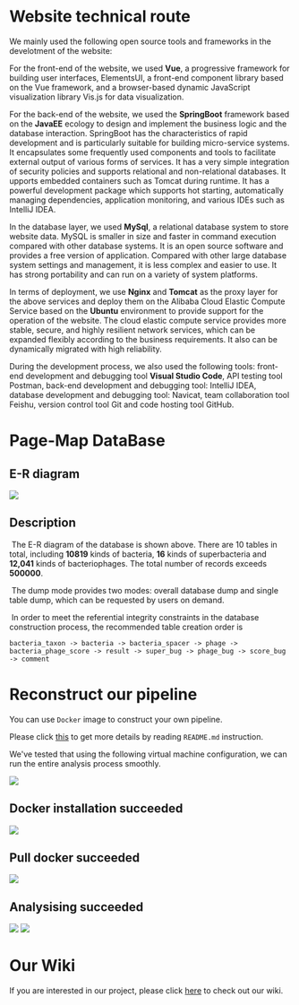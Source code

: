 # Website technical route

  We mainly used the following open source tools and frameworks in the develotment of the website:

  For the front-end of the website, we used **Vue**, a progressive framework for building user interfaces, ElementsUI, a front-end component library based on the Vue framework, and a browser-based dynamic JavaScript visualization library Vis.js for data visualization.

  For the back-end of the website, we used the **SpringBoot** framework based on the **JavaEE** ecology to design and implement the business logic and the database interaction. SpringBoot has the characteristics of rapid development and is particularly suitable for building micro-service systems. It encapsulates some frequently used components and tools to facilitate external output of various forms of services. It has a very simple integration of security policies and supports relational and non-relational databases. It upports embedded containers such as Tomcat during runtime. It has a powerful development package which supports hot starting, automatically managing dependencies, application monitoring, and various IDEs such as IntelliJ IDEA.

  In the database layer, we used **MySql**, a relational database system to store website data. MySQL is smaller in size and faster in command execution compared with other database systems. It is an open source software and provides a free version of application. Compared with other large database system settings and management, it is less complex and easier to use. It has strong portability and can run on a variety of system platforms. 

  In terms of deployment, we use **Nginx** and **Tomcat** as the proxy layer for the above services and deploy them on the Alibaba Cloud Elastic Compute Service based on the **Ubuntu** environment to provide support for the operation of the website. The cloud elastic compute service provides more stable, secure, and highly resilient network services, which can be expanded flexibly according to the business requirements. It also can be dynamically migrated with high reliability.

  During the development process, we also used the following tools: front-end development and debugging tool **Visual Studio Code**, API testing tool Postman, back-end development and debugging tool: IntelliJ IDEA, database development and debugging tool: Navicat, team collaboration tool Feishu, version control tool Git and code hosting tool GitHub.


# Page-Map DataBase

## E-R diagram

![](https://2021.igem.org/wiki/images/9/90/T--Tongji_Software--E-R.png)

## Description

​	The E-R diagram of the database is shown above. There are 10 tables in total, including **10819** kinds of bacteria, **16** kinds of superbacteria and **12,041** kinds of bacteriophages. The total number of records exceeds **500000**.

​	The dump mode provides two modes: overall database dump and single table dump, which can be requested by users on demand.

​	In order to meet the referential integrity constraints in the database construction process, the recommended table creation order is 

```
bacteria_taxon -> bacteria -> bacteria_spacer -> phage -> bacteria_phage_score -> result -> super_bug -> phage_bug -> score_bug -> comment
```

# Reconstruct our pipeline
You can use `Docker` image to construct your own pipeline. 

Please click [this](https://github.com/tj-Acmen/Tongji_Software/tree/main/data-processing) to get more details by reading `README.md` instruction.

We've tested that using the following virtual machine configuration, we can run the entire analysis process smoothly.

![](https://2021.igem.org/wiki/images/a/ab/T--Tongji_Software--xunijipeizhi.png)

## Docker installation succeeded
![](https://2021.igem.org/wiki/images/1/15/T--Tongji_Software--docker9.png)

## Pull docker succeeded
![](https://2021.igem.org/wiki/images/f/f1/T--Tongji_Software--pull_docker.png)

## Analysising succeeded

![](https://2021.igem.org/wiki/images/b/b5/T--Tongji_Software--step111.png)
![](https://2021.igem.org/wiki/images/2/23/T--Tongji_Software--daimafenxi-1.png)


# Our Wiki

If you are interested in our project, please click [here](https://2021.igem.org/Team:Tongji_Software) to check out our wiki.

